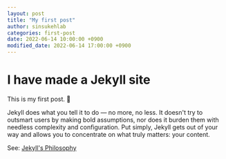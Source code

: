 ```yaml
---
layout: post
title: "My first post"
author: sinsukehlab
categories: first-post
date: 2022-06-14 10:00:00 +0900
modified_date: 2022-06-14 17:00:00 +0900
---
```

# I have made a Jekyll site
This is my first post. :tada:

Jekyll does what you tell it to do &mdash; no more, no less. It doesn't try to outsmart users by making bold assumptions, nor does it burden them with needless complexity and configuration. Put simply, Jekyll gets out of your way and allows you to concentrate on what truly matters: your content.

See: [Jekyll's Philosophy](https://jekyllrb.com/philosophy/)
